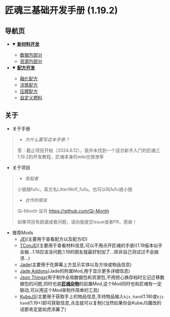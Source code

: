 # 匠魂三基础开发手册 (1.19.2)

## 导航页

<ul>

<li><details open>
<summary><a href="/手册集/新材料开发.md"><b>新材料开发</b></a></summary>
<ul>
<li><a href="/手册集/新材料开发.md#完善材料的数据包部分">数据包部分</a></li>
<li><a href="/手册集/新材料开发.md#完善材料的资源包部分">资源包部分</a></li>
</ul>
</details></li>

<li><details open>
<summary><a href="/手册集/配方.md"><b>配方开发</b></a></summary>
<ul>
<li><a href="/手册集/配方开发.md#融化">融化配方</a></li>
<li><a href="/手册集/配方开发.md#铸件台浇筑">浇筑配方</a></li>
<li><a href="/手册集/配方开发.md#铸件台压模">压模配方</a></li>
<li><a href="/手册集/配方开发.md#融化燃料">自定义燃料</a></li>
</ul>
</details></li>

</ul>

## 关于

* 关于手册
  
> * _为什么要写这本手册？_
> 
> 答：截止项目开始（2024.6.12），我并未找到一个适合新手入门的匠魂三1.19.2的开发教程，匠魂本身的wiki也很潦草

* 关于项目

> * _发起者_
>
> 小狼娘fufu，英文名LitterWolf_fufu。也可以叫fufu或小狼
> 
> * _合作的朋友_
>
> Qi-Month 柒月 https://github.com/Qi-Month
>
> 如果项目有疏漏或者问题，请向我提交Issue或者PR，感谢！

* 推荐Mods
  * [JEI](https://www.curseforge.com/minecraft/mc-mods/jei)(主要用于查看配方以及配方ID)
  * [TConJEI](https://www.curseforge.com/minecraft/mc-mods/tconjei)(主要用于查看材料信息,可以不用点开匠魂的手册)(1.19版本似乎会崩...1.18应该没问题,1.19的朋友就最好别加了...除非自己测试过不会崩溃...)
  * [Jade](https://www.curseforge.com/minecraft/mc-mods/jade)(主要用于在屏幕上方显示实体以及方块或物品信息)
  * [Jade Addons](https://www.curseforge.com/minecraft/mc-mods/jade-addons)(Jade的附属Mod,用于显示更多详细信息)
  * [Json Things](https://www.curseforge.com/minecraft/mc-mods/json-things)(用于制作全局数据包和资源包,不用担心换存档时忘记迁移数据包的问题,同时也是[**匠魂杂物**](https://www.curseforge.com/minecraft/mc-mods/tinkers-things-json)的前置Mod,这个Mod同时也和匠魂有一定联动,可以用这个Mod来制作简单的工具)
  * [KubeJS](https://www.curseforge.com/minecraft/mc-mods/kubejs)(主要用于获取手上的物品信息,手持物品输入`kjs_hand`(1.18)或`kjs hand`(1.19+)即可获取信息,点击就可以复制)(当然如果你会KubeJS魔改的话那肯定是如虎添翼了)
